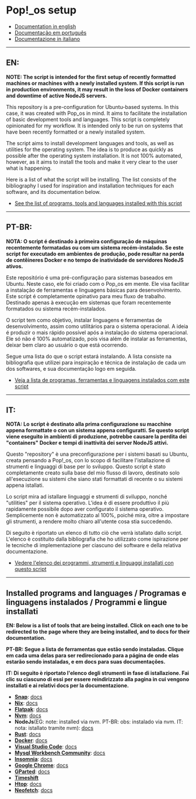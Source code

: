 # Pop!_os setup

- [Documentation in english](#en)
- [Documentação em português](#pt-br)
- [Documentazione in italiano](#it)

---

## **EN:**

**NOTE: The script is intended for the first setup of recently formatted machines or machines with a newly installed system. If this script is run in production environments, it may result in the loss of Docker containers and downtime of active NodeJS servers.**

This repository is a pre-configuration for Ubuntu-based systems. In this case, it was created with Pop_os in mind. It aims to facilitate the installation of basic development tools and languages. This script is completely opinionated for my workflow. It is intended only to be run on systems that have been recently formatted or a newly installed system.

The script aims to install development languages ​​and tools, as well as utilities for the operating system. The idea is to produce as quickly as possible after the operating system installation. It is not 100% automated, however, as it aims to install the tools and make it very clear to the user what is happening.

Here is a list of what the script will be installing. The list consists of the bibliography I used for inspiration and installation techniques for each software, and its documentation below.

- [See the list of programs, tools and languages ​​installed with this script](#installed-programs-and-languages--programas-e-linguagens-instalados--programmi-e-lingue-installati)

---

## **PT-BR:**

**NOTA: O script é destinado à primeira configuração de máquinas recentemente formatadas ou com um sistema recém-instalado. Se este script for executado em ambientes de produção, pode resultar na perda de contêineres Docker e no tempo de inatividade de servidores NodeJS ativos.**

Este repositório é uma pré-configuração para sistemas baseados em Ubuntu. Neste caso, ele foi criado com o Pop_os em mente. Ele visa facilitar a instalação de ferramentas e linguagens básicas para desenvolvimento. Este script é completamente opinativo para meu fluxo de trabalho. Destinado apenas à execução em sistemas que foram recentemente formatados ou sistema recém-instalados.

O script tem como objetivo, instalar linguagens e ferramentas de desenvolvimento, assim como utilitários para o sistema operacional. A ideia é produzir o mais rápido possível após a instalação do sistema operacional. Ele só não é 100% automatizado, pois visa além de instalar as ferramentas, deixar bem claro ao usuário o que está ocorrendo.

Segue uma lista do que o script estará instalando. A lista consiste na bibliografia que utilizei para inspiração e técnica de instalação de cada um dos softwares, e sua documentação logo em seguida.

- [Veja a lista de programas, ferramentas e linguagens instalados com este script](#installed-programs-and-languages--programas-e-linguagens-instalados--programmi-e-lingue-installati)

---

## **IT:**

**NOTA: Lo script è destinato alla prima configurazione su macchine appena formattate o con un sistema appena configuratti. Se questo script viene eseguito in ambienti di produzione, potrebbe causare la perdita dei "containers" Docker e tempi di inattività dei server NodeJS attivi.**

Questo "repository" è una preconfigurazione per i sistemi basati su Ubuntu, creata pensando a Pop!_os, con lo scopo di facilitare l'istallazione di strumenti e linguaggi di base per lo sviluppo. Questo script è stato completamente creato sulla base del mio flusso di lavoro, destinato solo all'esecuzione su sistemi che siano stati formattati di recente o su sistemi appena istallati.

Lo script mira ad istallare linguaggi e strumenti di sviluppo, nonché "utilities" per il sistema operativo. L'idea è di essere produttivo il più rapidamente possibile dopo aver configurato il sistema operativo. Semplicemente non è automatizzato al 100%, poiché mira, oltre a impostare gli strumenti, a rendere molto chiaro all'utente cosa stia succedendo.

Di seguito è riportato un elenco di tutto ciò che verrà istallato dallo script. L'elenco è costituito dalla bibliografia che ho utilizzato come ispirazione per le tecniche di implementazione per ciascuno dei software e della relativa documentazione.

- [Vedere l'elenco dei programmi, strumenti e linguaggi installati con questo script](#installed-programs-and-languages--programas-e-linguagens-instalados--programmi-e-lingue-installati)

---

## Installed programs and languages / Programas e linguagens instalados / Programmi e lingue installati

**EN: Below is a list of tools that are being installed. Click on each one to be redirected to the page where they are being installed, and to docs for their documentation.**

**PT-BR: Segue a lista de ferramentas que estão sendo instaladas. Clique em cada uma delas para ser redirecionado para a página de onde elas estarão sendo instaladas, e em docs para suas documentações.**

**IT: Di seguito è riportato l'elenco degli strumenti in fase di istallazione. Fai clic su ciascuno di essi per essere reindirizzato alla pagina in cui vengono installati e ai relativi docs per la documentazione.**

- [**Snap**](https://snapcraft.io/docs/installing-snap-on-pop): [docs](https://snapcraft.io/docs)
- [**Nix**](https://nixos.org/download/): [docs](https://nix.dev/manual/nix/2.18/)
- [**Flatpak**](https://flatpak.org/setup/Pop!_OS): [docs](https://docs.flatpak.org/en/latest/introduction.html)
- [**Nvm**](https://github.com/nvm-sh/nvm?tab=readme-ov-file#installing-and-updating): [docs](https://github.com/nvm-sh/nvm/blob/master/README.md)
- **NodeJs**(EG: note: installed via nvm. PT-BR: obs: instalado via nvm. IT: nota: istallato tramite nvm): [docs](https://nodejs.org/pt/learn/getting-started/introduction-to-nodejs)
- [**Rust**](https://doc.rust-lang.org/book/ch01-01-installation.html): [docs](https://doc.rust-lang.org/book/title-page.html)
- [**Docker**](https://docs.docker.com/desktop/setup/install/linux/ubuntu/): [docs](https://docs.docker.com/?_gl=1*14yltxd*_gcl_au*ODcyNDA1Njk2LjE3MzI1NTUwMTA.*_ga*OTk2MjY3MTM3LjE3MzI1NTM2MDY.*_ga_XJWPQMJYHQ*MTczMjU1MzYwNS4xLjEuMTczMjU1NTAxMi41OC4wLjA.)
- [**Visual Studio Code**](https://snapcraft.io/code): [docs](https://code.visualstudio.com/docs)
- [**Mysql Workbench Community**](https://snapcraft.io/mysql-workbench-community): [docs](https://dev.mysql.com/doc/workbench/en/)
- [**Insomnia**](https://flathub.org/apps/rest.insomnia.Insomnia): [docs](https://docs.insomnia.rest/insomnia/get-started)
- [**Google Chrome**](https://flathub.org/apps/com.google.Chrome): [docs](https://developer.chrome.com/docs?hl=pt-br)
- [**GParted**](https://gparted.org/download.php): [docs](https://gparted.org/documentation.php)
- [**Timeshift**](https://github.com/teejee2008/timeshift)
- [**Htop**](https://htop.dev/downloads.html): [docs](https://github.com/htop-dev/htop/blob/main/README.md)
- [**Neofetch**](https://github.com/dylanaraps/neofetch/wiki/Installation): [docs](https://github.com/dylanaraps/neofetch/wiki)
